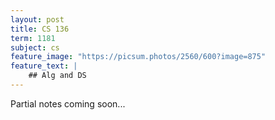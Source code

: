 ```yaml
---
layout: post
title: CS 136
term: 1181
subject: cs
feature_image: "https://picsum.photos/2560/600?image=875"
feature_text: |
    ## Alg and DS
---
```


Partial notes coming soon...

